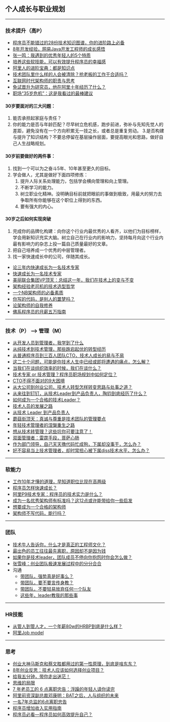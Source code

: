 ## 个人成长与职业规划
---

### 技术提升（高P）

* [程序员不能错过的28份技术知识图谱，你的进阶路上必备](https://mp.weixin.qq.com/s/trcK2J_a8h3C4fqPaKSc6g)
* [8年开发经验，网易Java开发工程师的成长感悟](http://mp.weixin.qq.com/s/Ck71qeyACk0Zn5j3ro87YQ)
* [张一鸣：我遇到的优秀年轻人的5个特质](http://mp.weixin.qq.com/s/SayDuFnWFIRaKgVfd3Km7g)
* [培养这些软技能，可以有效提升程序员的幸福感](http://mp.weixin.qq.com/s/FdmwguWsn28IutA8V70YbA)
* [阿里人的进阶宝典：都是知识点](https://mp.weixin.qq.com/s/4UCZkOetWFrFRHZcAP0fQg)
* [技术团队里什么样的人会被清除？抢老板的工作干合适吗？](https://mp.weixin.qq.com/s/Q7SDi-ZLA7p-mMp4Xz1L8w)
* [互联网时代架构师的职责与思考](person-1.md)
* [免试晋升为研究员，他在阿里十年经历了什么？](https://mp.weixin.qq.com/s/xD7hofy2vhmjvEMp3Ip9GQ)
* [职场“35岁危机”：这是我看过的最棒建议](https://mp.weixin.qq.com/s/TtOhnf7OcEwMOL5wc3DWqw)
#### 30岁要面对的三大问题：
1. 能否承担起家庭与责任？
2. 你的能力是否与年龄匹配？尽早树立危机感，跑步前进，弥补与先知先觉人的差距，避免没有在一个方向积累无一技之长，或者总是重复劳动。
3.是否构建与提升了知识结构？不要总停留在基层操作层面，要提高眼光和思路，做好自己人生战略规划。
#### 30岁前要做好的两件事：
1. 找到一个可以为之奋斗5年、10年甚至更久的目标。
2. 学会做人，尤其是做好下面四项修炼：
	1. 提升人际关系处理能力，包括学会横向管理和向上管理。
	2. 不断学习的能力。
	3. 树立职业化精神。没明确目标前就把眼前的事做到极致，用最大的努力去争取所有你能够在这个职位上得到的东西。
	4. 要有强大的内心。
#### 30岁之后如何实现突破
1. 完成你的品牌化构建：向你这个行业内最优秀的人看齐，以他们为目标榜样，学会用新知识充实大脑。树立自己在行业内的影响力，坚持每月向这个行业内最有影响力的杂志上投一篇自己质量最好的文章。
2. 把自己培养成一个优秀的中层管理者。
3. 找一家快速成长中的公司，伴随其成长。
* [论三年内快速成长为一名技术专家](https://mp.weixin.qq.com/s/k6QeIzq3uL1pmmdnQB2AFg)
* [快速成长为一名技术专家](https://mp.weixin.qq.com/s/a3X1J-TkJ3ThTdc0YCyIKw)
* [美丽联合集团VP顶天：总结这一年，我们在技术上的变与不变](https://mp.weixin.qq.com/s/zMneLwJkhJ0jA96cIzxLKw)
* [架构经验老司机的技术选型哲学](https://mp.weixin.qq.com/s/PJeCdbpILQiOc9gpQEQ9rA)
* [一个NB架构师的必备素质](https://mp.weixin.qq.com/s/CCYJ4TmAM5ht_DSZMWB5ow)
* [你写的代码，是别人的噩梦吗？](https://mp.weixin.qq.com/s/6ePpYgwm8t1EY2PtFOX5rg)
* [论架构师的自我修养](http://mp.weixin.qq.com/s/tc3hWHPw2JvqdnhXnWEGbQ)
* [佛系程序员的月薪五万指南](https://mp.weixin.qq.com/s/N00rWLkkLjV7zQnzxBVKaA)

---
### 技术（P） --> 管理（M）

* [从开发人员到管理者，我学到了什么](http://www.infoq.com/cn/news/2015/08/developer-to-manager)
* [从纯技术到技术管理，那些跌宕起伏的转型经历](http://mp.weixin.qq.com/s/FWrhT2jl1TUq80d8gNinww)
* [从普通程序员到三百人团队CTO，技术人成长的易与不易](http://mp.weixin.qq.com/s/tyTrBg9vk5Ft16oWEb4-bA)
* [这二十个问题，可能是你技术人生中已经或即将遭遇的痛点，怎么解？](https://mp.weixin.qq.com/s/lmO4WD7axWqm5DhlFuagzg)
* [当我们在谈组织效率的时候，我们在谈什么？](https://mp.weixin.qq.com/s/T06ycmFiIoEOMP7xgreMoQ)
* [技术专家 or 技术管理？程序员职场规划中如何定位？](https://mp.weixin.qq.com/s/v2kIPwjeYWY3JoPzBwQWrg)
* [CTO不得不面对的9大困境](https://mp.weixin.qq.com/s/HLJ84XqmH_EzjRqni-3I9w)
* [从大公司到创业公司，技术人转型怎样转变思路与处事之道？](https://mp.weixin.qq.com/s/xxwgs7wJR1O213VJsBammw)
* [从来往到钉钉，从技术Leader到产品负责人，陶钧到底经历了什么？](https://mp.weixin.qq.com/s/C_p1hVzVwGEyj8udrgsjBw)
* [如何成为一个合格的技术Leader？](https://mp.weixin.qq.com/s/LsLH1N6cFTpV_TyIqUqAvA)
* [技术人员的发展之路](https://mp.weixin.qq.com/s/A2v0gGIl09X6Bwz9L060aw)
* [从技术 Leader 到产品负责人](https://mp.weixin.qq.com/s/Yx1fXO9RfnLeBGZg_P-g3g)
* [蘑菇街顶天：真诚与尊重是技术团队的管理要点](https://mp.weixin.qq.com/s/EHh4D22LG-BoksppsZZ2Tg)
* [年轻技术管理者的涅槃重生之路](https://mp.weixin.qq.com/s/lkDiaEbFKAGcxeq8WLF3hg)
* [想从技术转管理？这些坑你可要注意了！](https://mp.weixin.qq.com/s/Xq4zjEzaRGGOjghUHxLYFw)
* [双面管理者：雷霆手段，菩萨心肠](https://mp.weixin.qq.com/s/LZ5mUUv1jnb1TAvpQs_F3Q)
* [作为部门领导，自己天天撸代码忙成狗，下属却没事干，怎么办？](https://mp.weixin.qq.com/s/rSbFfzVT10OLwJy0QOaGpQ)
* [好不容易当上技术管理者，却时常担心被下属diss技术水平，怎么办？](https://mp.weixin.qq.com/s/LtrgO4aY5w9ykMfW61czzg)


---
### 软能力

* [工作10年才懂的道理，早知道职位比现在高两级](https://mp.weixin.qq.com/s/ejD1susXEn8uncmAusPW2w)
* [程序员怎样快速成长？](https://mp.weixin.qq.com/s/TPViDjviDPuitjyaTf9I3g)
* [阿里P9技术专家：程序员的技术实力是什么？](https://mp.weixin.qq.com/s/h-32WUi1far1WAchf-X_PQ)
* [成为一名优秀架构师有标准吗？这12点或许能带给你一些启发](https://mp.weixin.qq.com/s/3obF9ltx_l28ZFU1z3jcCw)
* [想要成为一个合格的架构师](https://mp.weixin.qq.com/s/jv_56Y91gkZ6z_reF8nchA)
* [架构师不写代码，能行吗？](https://mp.weixin.qq.com/s/HpevoT6g5UXP4PaL0NUvGw)

---
### 团队
* [技术牛人告诉你，什么才是真正的工程师文化？](https://mp.weixin.qq.com/s/WIWclRDVTcpUICwSS7lpIg)
* [最出色的员工往往最先离职，原因却不是因为钱](https://mp.weixin.qq.com/s/lYqPNQ2ngfiQlEBVNnwXhA)
* [如果你是技术leader，团队成员不停向你抱怨时你会怎么做？](https://mp.weixin.qq.com/s/gKbMkreF50w0u5m4BuFjZA)
* [张雪峰：创业团队极速发展过程中的分分合合](https://mp.weixin.qq.com/s/pRlzJQ4SEmkKPBX52EmZLA)
* 沟通
	* [带团队，强势真是好事么？](https://mp.weixin.qq.com/s/waTzuYQFOQmkC33AO3sywQ)
	* [带团队，要不要言传身教？](https://mp.weixin.qq.com/s/Fio662OSxpCgaCxQKNEICA)
	* [带团队，不要轻易放弃任何一个队友](https://mp.weixin.qq.com/s/k0j8LkV7XVZflYIXJm5zYg)
	* [这些年，leader教我的那些事](https://mp.weixin.qq.com/s/l8P1JfNtFVBA9MDOlfsdFA)

---
### HR技能

* [从管人到管人才，一个年薪80w的HRBP到底是什么样？](https://mp.weixin.qq.com/s/FqYlDf0mz3-AOgkjT3ittg)
* [阿里Job model](http://www.360doc.com/content/17/0705/12/35463569_669039203.shtml)

---
### 思考
* [创业大神马斯克和蔡文胜都用过的第一性原理，到底是啥东东？](https://mp.weixin.qq.com/s/7OL6rO2D9hIJ68uPEBco3Q)
* [8年创业反思：技术人应该如何选择创业项目？](http://mp.weixin.qq.com/s/UZx3HYA6JdQYBxfS8wbfLA)
* [给我五分钟，带你走出迷茫！](https://mp.weixin.qq.com/s/L-bLtzThdBj_M2iBvXGlRg)
* [思维的局限](https://mp.weixin.qq.com/s/ShqzvXI6L28Lxw5X61IfiA)
* [7 年老员工的 6 点离职忠告：浮躁的年轻人请你读完](https://mp.weixin.qq.com/s/Az9y8HzdpGOOfR4JWcIVkA)
* [阿里前资深副总裁邓康明：BAT之后，人与组织的未来](https://mp.weixin.qq.com/s/42wmdg0VqcYWSgNP9iIGpg)
* [一名7年总监的6点离职忠告](https://mp.weixin.qq.com/s/n5BkGFOFtS2tMcKMqi5psw)
* [程序员增加收入实用指南](https://mp.weixin.qq.com/s/ZcxxugWNpzL_WHT8GfVGZQ)
* [程序员必看—程序员如何高效提升自己？](https://mp.weixin.qq.com/s/BnkmICaK2duAu6URlNuKLg)



